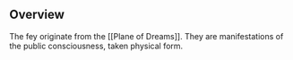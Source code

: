 ## Overview
The fey originate from the [[Plane of Dreams]]. They are manifestations of the public consciousness, taken physical form.